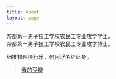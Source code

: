 ```yaml
---
title: About
layout: page
---
```


帝都第一男子技工学校农民工专业攻学学士。  
帝都第一男子技工学校农民工专业攻学博士。  

细推物理须行乐，何用浮名绊此身。

>[我的豆瓣](http://www.douban.com/people/Ethanol/)  